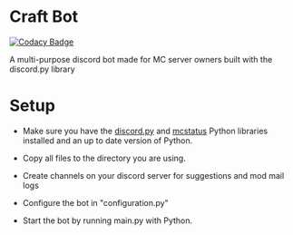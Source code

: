 # Craft Bot

[![Codacy Badge](https://api.codacy.com/project/badge/Grade/788741cbbc954bb7ba2587918e83951b)](https://app.codacy.com/gh/Wind-Development/Craft-Bot?utm_source=github.com&utm_medium=referral&utm_content=Wind-Development/Craft-Bot&utm_campaign=Badge_Grade_Settings)

A multi-purpose discord bot made for MC server owners built with the discord.py library

# Setup
- Make sure you have the [discord.py](https://discordpy.readthedocs.io/en/stable/) and [mcstatus](https://github.com/py-mine/mcstatus) Python libraries installed and an up to date version of Python.

- Copy all files to the directory you are using.

- Create channels on your discord server for suggestions and mod mail logs

- Configure the bot in "configuration.py"

- Start the bot by running main.py with Python.

